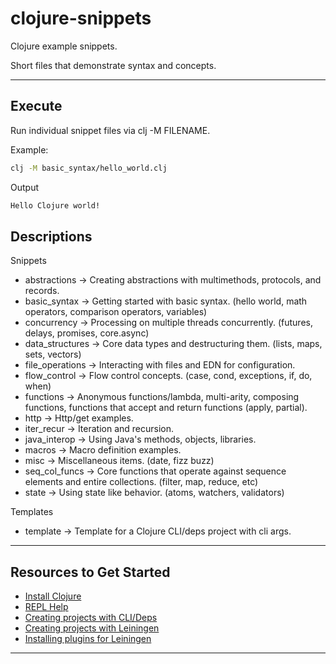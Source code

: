 # clojure-snippets

Clojure example snippets.

Short files that demonstrate syntax and concepts.

----

## Execute

Run individual snippet files via clj -M FILENAME.

Example:

```bash
clj -M basic_syntax/hello_world.clj
```

Output

```bash
Hello Clojure world!
```

## Descriptions

Snippets

* abstractions -> Creating abstractions with multimethods, protocols, and records.
* basic_syntax -> Getting started with basic syntax. (hello world, math operators, comparison operators, variables)
* concurrency -> Processing on multiple threads concurrently. (futures, delays, promises, core.async)
* data_structures -> Core data types and destructuring them. (lists, maps, sets, vectors)
* file_operations -> Interacting with files and EDN for configuration.
* flow_control -> Flow control concepts. (case, cond, exceptions, if, do, when)
* functions -> Anonymous functions/lambda, multi-arity, composing functions, functions that accept and return functions (apply, partial).
* http -> Http/get examples.
* iter_recur -> Iteration and recursion.
* java_interop -> Using Java's methods, objects, libraries.
* macros -> Macro definition examples.
* misc -> Miscellaneous items. (date, fizz buzz)
* seq_col_funcs -> Core functions that operate against sequence elements and entire collections. (filter, map, reduce, etc)
* state -> Using state like behavior. (atoms, watchers, validators)

Templates

* template -> Template for a Clojure CLI/deps project with cli args.

----

## Resources to Get Started

* [Install Clojure](https://gist.github.com/wdhowe/e6fc5e372b85ad8a25fdebf446b1a3e6)
* [REPL Help](https://gist.github.com/wdhowe/4125856d72714724072f4f6b007273a8)
* [Creating projects with CLI/Deps](https://gist.github.com/wdhowe/99a4f463f96730002f4c20a058806dda)
* [Creating projects with Leiningen](https://gist.github.com/wdhowe/78bececa96e577bf26139e4bdc501d47)
* [Installing plugins for Leiningen](https://gist.github.com/wdhowe/a7df51d5ad2e7f969d78a3bc395f8a88)

----
